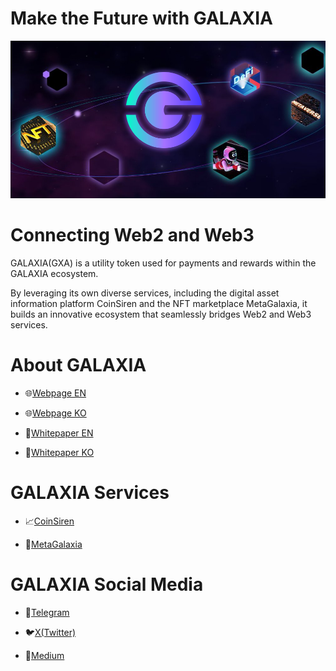 <h1>Make the Future with GALAXIA</h1>
<img src="https://github.com/GALAXIA-GXA/.github/blob/main/header.png" width="1000">

<h1>Connecting Web2 and Web3</h1>
</big>GALAXIA(GXA) is a utility token used for payments and rewards within the GALAXIA ecosystem.

By leveraging its own diverse services, including the digital asset information platform CoinSiren and the NFT marketplace MetaGalaxia, it builds an innovative ecosystem that seamlessly bridges Web2 and Web3 services.

<h1>About GALAXIA</h1>

- 🌐[Webpage EN](https://www.galaxiacoin.io)

- 🌐[Webpage KO](https://www.galaxiacoin.io/index_kr.html)
  
- 📜[Whitepaper EN](https://www.galaxiacoin.io/assets/doc/galaxia-whitepaper-eng_v1.4.pdf)
  
- 📜[Whitepaper KO](https://www.galaxiacoin.io/assets/doc/galaxia-whitepaper-kor_v1.4.pdf)

<h1>GALAXIA Services</h1>

- 📈[CoinSiren](https://coinsiren.io/)

- 🎨[MetaGalaxia](https://metagalaxia.com/)


<h1>GALAXIA Social Media</h1>

- 📢[Telegram](https://t.me/GXACommunity)

- 🐦[X(Twitter)](https://x.com/GXA_galaxia)
  
- 📝[Medium](https://medium.com/@Galaxiacoin.io)
  
